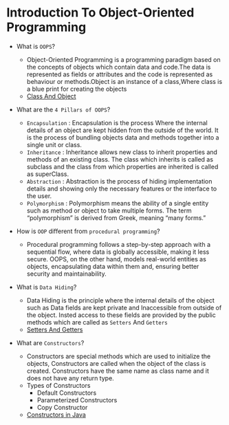 # Introduction To Object-Oriented Programming

- What is `OOPS`?
  - Object-Oriented Programming is a programming paradigm based on the concepts of objects which contain data and code.The data 
    is represented as fields or attributes and the code is represented as behaviour or methods.Object is an instance of a class,Where class is a blue print for creating the objects
  - [Class And Object](_01ClassAndObject.java)


- What are the `4 Pillars of OOPS`?
  - `Encapsulation` : Encapsulation is the process Where the internal details of an object are kept hidden from the outside of the world. It is the process of bundling objects data and methods together into a single unit or class.
  - `Inheritance` : Inheritance  allows new class to inherit properties and methods of an existing class. The class which inherits is called as subclass and the class from which properties are inherited is called as superClass.
  - `Abstraction` : Abstraction is the process of hiding implementation details and showing only the necessary features or the interface to the user.
  - `Polymorphism` : Polymorphism means the ability of a single entity such as method or object to take multiple forms. The term “polymorphism” is derived from Greek, meaning “many forms.”


- How is `OOP` different from `procedural programming`?
  - Procedural programming follows a step-by-step approach with a sequential flow, where data is globally accessible, making it less secure. OOPS, on the other hand, models real-world entities as objects, encapsulating data within them and, ensuring better security and maintainability.


- What is `Data Hiding`?
  - Data Hiding is the principle where the internal details of the object such as Data fields are kept private and Inaccessible from outside of the object.
    Insted access to these fields are provided by the public methods which are called as `Setters` And `Getters`
  - [Setters And Getters](_02GettersAndSetters.java)


- What are `Constructors`?
  - Constructors are special methods which are used to initialize the objects, Constructors are called when the object of the class is created. Constructors have the same name as class name and it does not have any return type.
  - Types of Constructors
    - Default Constructors
    - Parameterized Constructors
    - Copy Constructor
  - [Constructors in Java](_03Constructors.java)